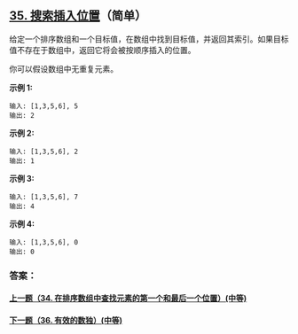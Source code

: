 ## [35. 搜索插入位置](https://leetcode-cn.com/problems/search-insert-position/)（简单）

给定一个排序数组和一个目标值，在数组中找到目标值，并返回其索引。如果目标值不存在于数组中，返回它将会被按顺序插入的位置。

你可以假设数组中无重复元素。

**示例 1:**

```
输入: [1,3,5,6], 5
输出: 2
```

**示例 2:**

```
输入: [1,3,5,6], 2
输出: 1
```

**示例 3:**

```
输入: [1,3,5,6], 7
输出: 4
```

**示例 4:**

```
输入: [1,3,5,6], 0
输出: 0
```



### 答案：



#### [上一题（34. 在排序数组中查找元素的第一个和最后一个位置）(中等)](https://github.com/sdwwld/leetCode/blob/master/src/main/java/com/wld/java/leetcode/leetCode0034.md)

#### [下一题（36. 有效的数独）(中等)](https://github.com/sdwwld/leetCode/blob/master/src/main/java/com/wld/java/leetcode/leetCode0036.md)